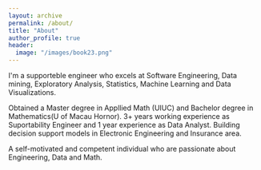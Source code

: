 ```yaml
---
layout: archive
permalink: /about/
title: "About"
author_profile: true
header:
  image: "/images/book23.png"
---
```




  I'm a supporteble engineer who excels at Software Engineering, Data mining, Exploratory Analysis, Statistics, Machine Learning and Data Visualizations.  


 Obtained a Master degree in Appllied Math (UIUC) and Bachelor degree in Mathematics(U of Macau Hornor). 3+  years working experience as Suportability Engineer and 1 year experience as Data Analyst. Building decision support models in Electronic Engineering and Insurance area. 


  A self-motivated and competent individual who are passionate about Engineering, Data and Math. 


